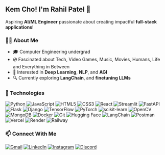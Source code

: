 ## Kem Cho! I'm Rahil Patel 👋
Aspiring **AI/ML Engineer** passionate about creating impactful **full-stack applications**!

### 👨‍💻 About Me
- 🎓 Computer Engineering undergrad
- 💿 Fascinated about Tech, Video Games, Music, Movies, Humans, Life and Everything in Between
- 🤖 Interested in **Deep Learning**, **NLP**, and **AGI**
- 🔍 Currently exploring **LangChain**, and **finetuning LLMs**
  
### 🚀 Technologies

![Python](https://img.shields.io/badge/Python-3776AB?style=flat-square&logo=python&logoColor=white)
![JavaScript](https://img.shields.io/badge/JavaScript-F7DF1E?style=flat-square&logo=javascript&logoColor=black)
![HTML5](https://img.shields.io/badge/HTML5-E34F26?style=flat-square&logo=html5&logoColor=white)
![CSS3](https://img.shields.io/badge/CSS3-1572B6?style=flat-square&logo=css3&logoColor=white)
![React](https://img.shields.io/badge/React-20232A?style=flat-square&logo=react&logoColor=61DAFB)
![Streamlit](https://img.shields.io/badge/Streamlit-FF4B4B?style=flat-square&logo=streamlit&logoColor=white)
![FastAPI](https://img.shields.io/badge/FastAPI-009688?style=flat-square&logo=fastapi&logoColor=white)
![Flask](https://img.shields.io/badge/Flask-000000?style=flat-square&logo=flask&logoColor=white)
![Django](https://img.shields.io/badge/Django-092E20?style=flat-square&logo=django&logoColor=white)
![TensorFlow](https://img.shields.io/badge/TensorFlow-FF6F00?style=flat-square&logo=tensorflow&logoColor=white)
![PyTorch](https://img.shields.io/badge/PyTorch-EE4C2C?style=flat-square&logo=pytorch&logoColor=white)
![scikit-learn](https://img.shields.io/badge/scikit--learn-F7931E?style=flat-square&logo=scikit-learn&logoColor=white)
![OpenCV](https://img.shields.io/badge/OpenCV-5C3EE8?style=flat-square&logo=opencv&logoColor=white)
![MongoDB](https://img.shields.io/badge/MongoDB-47A248?style=flat-square&logo=mongodb&logoColor=white)
![Docker](https://img.shields.io/badge/Docker-2496ED?style=flat-square&logo=docker&logoColor=white)
![Git](https://img.shields.io/badge/Git-F05032?style=flat-square&logo=git&logoColor=white)
![Hugging Face](https://img.shields.io/badge/HuggingFace-FFCC00?style=flat-square&logo=huggingface&logoColor=black)
![LangChain](https://img.shields.io/badge/LangChain-000000?style=flat-square&logo=data:image/svg+xml;base64,PHN2ZyB4bWxu...&logoColor=white)
![Postman](https://img.shields.io/badge/Postman-FF6C37?style=flat-square&logo=postman&logoColor=white)
![Vercel](https://img.shields.io/badge/Vercel-000000?style=flat-square&logo=vercel&logoColor=white)
![Render](https://img.shields.io/badge/Render-46E3B7?style=flat-square&logo=render&logoColor=black)
![Railway](https://img.shields.io/badge/Railway-0B0D0E?style=flat-square&logo=railway&logoColor=white)


### 📫 Connect With Me

[![Gmail](https://img.shields.io/badge/Gmail-D14836?style=flat-square&logo=gmail&logoColor=white)](mailto:rahilpatel1809@gmail.com)
[![LinkedIn](https://img.shields.io/badge/LinkedIn-0A66C2?style=flat-square&logo=linkedin&logoColor=white)](https://linkedin.com/in/rahilpatel1809)
[![Instagram](https://img.shields.io/badge/Instagram-E4405F?style=flat-square&logo=instagram&logoColor=white)](https://instagram.com/rahilbeballin)
[![Discord](https://img.shields.io/badge/Discord-5865F2?style=flat-square&logo=discord&logoColor=white)](https://discordapp.com/users/743384449168834651)




